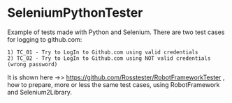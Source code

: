 # SeleniumPythonTester

Example of tests made with Python and Selenium. There are two test cases for logging to github.com:

    1) TC_01 - Try to LogIn to Github.com using valid credentials
    2) TC_02 - Try to LogIn to Github.com using NOT valid credentials (wrong password)

It is shown here ->> https://github.com/Rosstester/RobotFrameworkTester , how to prepare, more or less the same test cases,
using RobotFramework and Selenium2Library.
